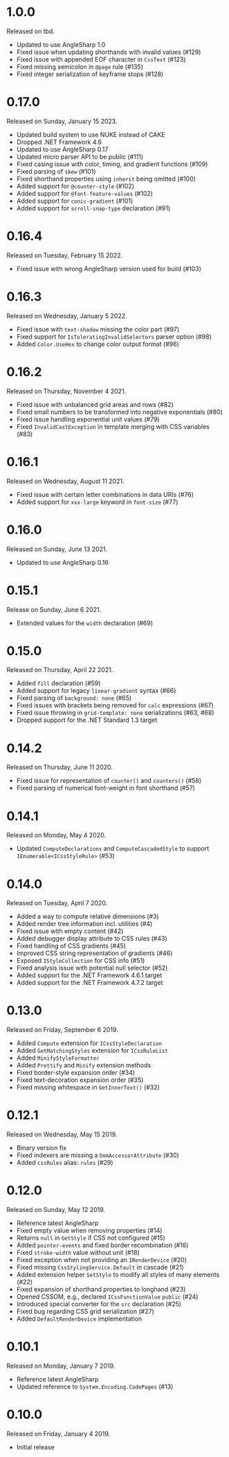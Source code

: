 # 1.0.0

Released on tbd.

- Updated to use AngleSharp 1.0
- Fixed issue when updating shorthands with invalid values (#129)
- Fixed issue with appended EOF character in `CssText` (#123)
- Fixed missing semicolon in `@page` rule (#135)
- Fixed integer serialization of keyframe stops (#128)

# 0.17.0

Released on Sunday, January 15 2023.

- Updated build system to use NUKE instead of CAKE
- Dropped .NET Framework 4.6
- Updated to use AngleSharp 0.17
- Updated micro parser API to be public (#111)
- Fixed casing issue with color, timing, and gradient functions (#109)
- Fixed parsing of `skew` (#101)
- Fixed shorthand properties using `inherit` being omitted (#100)
- Added support for `@counter-style` (#102)
- Added support for `@font-feature-values` (#102)
- Added support for `conic-gradient` (#101)
- Added support for `scroll-snap-type` declaration (#91)

# 0.16.4

Released on Tuesday, February 15 2022.

- Fixed issue with wrong AngleSharp version used for build (#103)

# 0.16.3

Released on Wednesday, January 5 2022.

- Fixed issue with `text-shadow` missing the color part (#97)
- Fixed support for `IsToleratingInvalidSelectors` parser option (#98)
- Added `Color.UseHex` to change color output format (#96)

# 0.16.2

Released on Thursday, November 4 2021.

- Fixed issue with unbalanced grid areas and rows (#82)
- Fixed small numbers to be transformed into negative exponentials (#80)
- Fixed issue handling exponential unit values (#79)
- Fixed `InvalidCastException` in template merging with CSS variables (#83)

# 0.16.1

Released on Wednesday, August 11 2021.

- Fixed issue with certain letter combinations in data URIs (#76)
- Added support for `xxx-large` keyword in `font-size` (#77)

# 0.16.0

Released on Sunday, June 13 2021.

- Updated to use AngleSharp 0.16

# 0.15.1

Release on Sunday, June 6 2021.

- Extended values for the `width` declaration (#69)

# 0.15.0

Released on Thursday, April 22 2021.

- Added `fill` declaration (#59)
- Added support for legacy `linear-gradient` syntax (#66)
- Fixed parsing of `background: none` (#65)
- Fixed issues with brackets being removed for `calc` expressions (#67)
- Fixed issue throwing in `grid-template: none` serializations (#63, #68)
- Dropped support for the .NET Standard 1.3 target

# 0.14.2

Released on Thursday, June 11 2020.

- Fixed issue for representation of `counter()` and `counters()` (#58)
- Fixed parsing of numerical font-weight in font shorthand (#57)

# 0.14.1

Released on Monday, May 4 2020.

- Updated `ComputeDeclarations` and `ComputeCascadedStyle` to support `IEnumerable<ICssStyleRule>` (#53)

# 0.14.0

Released on Tuesday, April 7 2020.

- Added a way to compute relative dimensions (#3)
- Added render tree information incl. utilities (#4)
- Fixed issue with empty content (#42)
- Added debugger display attribute to CSS rules (#43)
- Fixed handling of CSS gradients (#45)
- Improved CSS string representation of gradients (#46)
- Exposed `IStyleCollection` for CSS info (#51)
- Fixed analysis issue with potential null selector (#52)
- Added support for the .NET Framework 4.6.1 target
- Added support for the .NET Framework 4.7.2 target

# 0.13.0

Released on Friday, September 6 2019.

- Added `Compute` extension for `ICssStyleDeclaration`
- Added `GetMatchingStyles` extension for `ICssRuleList`
- Added `MinifyStyleFormatter`
- Added `Prettify` and `Minify` extension methods
- Fixed border-style expansion order (#34)
- Fixed text-decoration expansion order (#35)
- Fixed missing whitespace in `GetInnerText()` (#32)

# 0.12.1

Released on Wednesday, May 15 2019.

- Binary version fix
- Fixed indexers are missing a `DomAccessorAttribute` (#30)
- Added `cssRules` alias: `rules` (#29)

# 0.12.0

Released on Sunday, May 12 2019.

- Reference latest AngleSharp
- Fixed empty value when removing properties (#14)
- Returns `null` in `GetStyle` if CSS not configured (#15)
- Added `pointer-events` and fixed border recombination (#16)
- Fixed `stroke-width` value without unit (#18)
- Fixed exception when not providing an `IRenderDevice` (#20)
- Fixed missing `CssStylingService.Default` in cascade (#21)
- Added extension helper `SetStyle` to modify all styles of many elements (#22)
- Fixed expansion of shorthand properties to longhand (#23)
- Opened CSSOM, e.g., declared `ICssFunctionValue` `public` (#24)
- Introduced special converter for the `src` declaration (#25)
- Fixed bug regarding CSS grid serialization (#27)
- Added `DefaultRenderDevice` implementation

# 0.10.1

Released on Monday, January 7 2019.

- Reference latest AngleSharp
- Updated reference to `System.Encoding.CodePages` (#13)

# 0.10.0

Released on Friday, January 4 2019.

- Initial release
